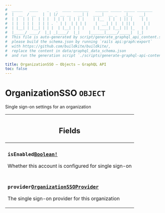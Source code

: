```yaml
---
#  _____   ____    _   _  ____ _______   ______ _____ _____ _______
#  |  __  / __   |  | |/ __ __   __| |  ____|  __ _   _|__   __|
#  | |  | | |  | | |  | | |  | | | |    | |__  | |  | || |    | |
#  | |  | | |  | | | . ` | |  | | | |    |  __| | |  | || |    | |
#  | |__| | |__| | | |  | |__| | | |    | |____| |__| || |_   | |
#  |_____/ ____/  |_| _|____/  |_|    |______|_____/_____|  |_|
#  This file is auto-generated by script/generate_graphql_api_content.sh,
#  please build the schema.json by running `rails api:graph:export`
#  with https://github.com/buildkite/buildkite/,
#  replace the content in data/graphql_data_schema.json
#  and run the generation script `./scripts/generate-graphql-api-content.sh`.

title: OrganizationSSO – Objects – GraphQL API
toc: false
---
```

<!-- vale off -->
<h1 class="has-pills" data-algolia-exclude>
  OrganizationSSO
  <span class="pill pill--object pill--normal-case pill--large"><code>OBJECT</code></span>
</h1>
<!-- vale on -->


Single sign-on settings for an organization

<table class="responsive-table responsive-table--single-column-rows">
  <thead>
    <th>
      <h2 data-algolia-exclude>Fields</h2>
    </th>
  </thead>
  <tbody>
    <tr><td><h3 class="is-small has-pills"><code>isEnabled</code><a href="/docs/apis/graphql/schemas/scalar/boolean" class="pill pill--scalar pill--normal-case pill--medium" title="Go to SCALAR Boolean"><code>Boolean!</code></a></h3><p>Whether this account is configured for single sign-on</p></td></tr><tr><td><h3 class="is-small has-pills"><code>provider</code><a href="/docs/apis/graphql/schemas/object/organizationssoprovider" class="pill pill--object pill--normal-case pill--medium" title="Go to OBJECT OrganizationSSOProvider"><code>OrganizationSSOProvider</code></a></h3><p>The single sign-on provider for this organization</p></td></tr>
  </tbody>
</table>
